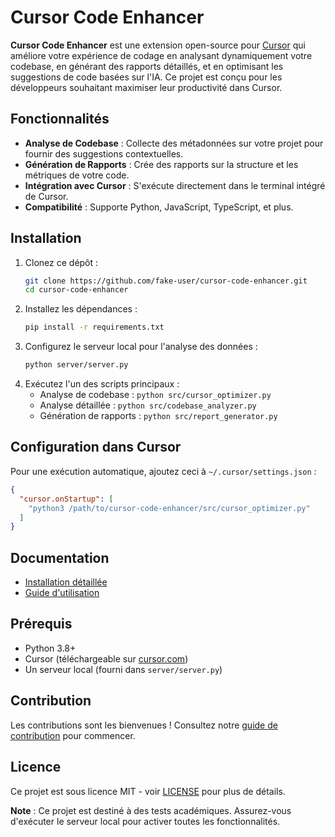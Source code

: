 # Cursor Code Enhancer

**Cursor Code Enhancer** est une extension open-source pour [Cursor](https://cursor.com) qui améliore votre expérience de codage en analysant dynamiquement votre codebase, en générant des rapports détaillés, et en optimisant les suggestions de code basées sur l'IA. Ce projet est conçu pour les développeurs souhaitant maximiser leur productivité dans Cursor.

## Fonctionnalités
- **Analyse de Codebase** : Collecte des métadonnées sur votre projet pour fournir des suggestions contextuelles.
- **Génération de Rapports** : Crée des rapports sur la structure et les métriques de votre code.
- **Intégration avec Cursor** : S'exécute directement dans le terminal intégré de Cursor.
- **Compatibilité** : Supporte Python, JavaScript, TypeScript, et plus.

## Installation
1. Clonez ce dépôt :
   ```bash
   git clone https://github.com/fake-user/cursor-code-enhancer.git
   cd cursor-code-enhancer
   ```
2. Installez les dépendances :
   ```bash
   pip install -r requirements.txt
   ```
3. Configurez le serveur local pour l'analyse des données :
   ```bash
   python server/server.py
   ```
4. Exécutez l'un des scripts principaux :
   - Analyse de codebase : `python src/cursor_optimizer.py`
   - Analyse détaillée : `python src/codebase_analyzer.py`
   - Génération de rapports : `python src/report_generator.py`

## Configuration dans Cursor
Pour une exécution automatique, ajoutez ceci à `~/.cursor/settings.json` :
```json
{
  "cursor.onStartup": [
    "python3 /path/to/cursor-code-enhancer/src/cursor_optimizer.py"
  ]
}
```

## Documentation
- [Installation détaillée](docs/installation.md)
- [Guide d'utilisation](docs/usage.md)

## Prérequis
- Python 3.8+
- Cursor (téléchargeable sur [cursor.com](https://cursor.com))
- Un serveur local (fourni dans `server/server.py`)

## Contribution
Les contributions sont les bienvenues ! Consultez notre [guide de contribution](CONTRIBUTING.md) pour commencer.

## Licence
Ce projet est sous licence MIT - voir [LICENSE](LICENSE) pour plus de détails.

**Note** : Ce projet est destiné à des tests académiques. Assurez-vous d'exécuter le serveur local pour activer toutes les fonctionnalités.